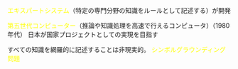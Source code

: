 
<font color="#ffff00">エキスパートシステム</font>（特定の専門分野の知識をルールとして記述する）が開発

<font color="#ffff00">第五世代コンピューター</font>（推論や知識処理を高速で行えるコンピュータ）（1980年代）
日本が国家プロジェクトとしての実現を目指す

すべての知識を網羅的に記述することは非現実的。
<font color="#ffff00">シンボルグラウンディング問題</font>